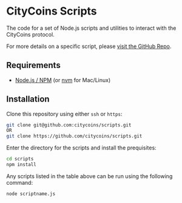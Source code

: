 # CityCoins Scripts

The code for a set of Node.js scripts and utilities to interact with the CityCoins protocol.

For more details on a specific script, please [visit the GitHub Repo](https://github.com/citycoins/scripts).

## Requirements

- [Node.js / NPM](https://nodejs.org/en/) (or [nvm](https://github.com/nvm-sh/nvm) for Mac/Linux)

## Installation

Clone this repository using either `ssh` or `https`:

```bash
git clone git@github.com:citycoins/scripts.git
OR
git clone https://github.com/citycoins/scripts.git
```

Enter the directory for the scripts and install the prequisites:

```bash
cd scripts
npm install
```

Any scripts listed in the table above can be run using the following command:

```bash
node scriptname.js
```
